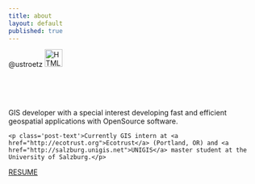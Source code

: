 ```yaml
---
title: about
layout: default
published: true
---
```


<body>
	
<div class="post">
	<p>
	<a class='post-title'>@ustroetz</a>
	<a href="https://github.com/ustroetzd">
	<img src="https://github.global.ssl.fastly.net/images/modules/logos_page/GitHub-Mark.png" alt="HTML tutorial" width="35px" height="35px"/></a>
	</p>
	</p></br></br></br>
	<p class='post-text'>GIS developer with a special interest developing fast and efficient geospatial applications with OpenSource software.</p>
	
	<p class='post-text'>Currently GIS intern at <a href="http://ecotrust.org">Ecotrust</a> (Portland, OR) and <a href="http://salzburg.unigis.net">UNIGIS</a> master student at the University of Salzburg.</p>
	

</div>
<div class="connect">
<a class="resume" href="/Resume/resume_ustroetz.pdf">RESUME</a>
</div>